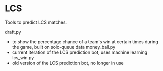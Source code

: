 # LCS
Tools to predict LCS matches.

draft.py
- to show the percentage chance of a team's win at certain times during the game, built on solo-queue data
money_ball.py
- current iteration of the LCS prediction bot, uses machine learning
lcs_win.py
- old version of the LCS prediction bot, no longer in use

